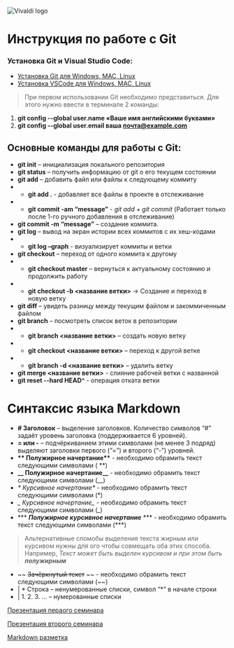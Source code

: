 ![Vivaldi logo](Logo.png) 
# Инструкция по работе с Git

### Установка Git и Visual Studio Code:

* [Установка Git для Windows, MAC, Linux](https://git-scm.com/downloads)
* [Установка VSCode для Windows, MAC, Linux](https://code.visualstudio.com/Download)

> При первом использовании Git необходимо представиться.  Для этого нужно ввести в терминале 2 команды:

1. **git config --global user.name «Ваше имя английскими буквами»**  
2. **git config --global user.email ваша почта@example.com**

## Основные команды для работы с Git:

*  **git init** – инициализация локального репозитория
*  **git status** – получить информацию от git о его текущем состоянии
*  **git add** – добавить файл или файлы к следующему коммиту
* * **git add .** - добавляет все файлы в проекте в отслеживание
* * **git commit -am “message”** - *git add + git commit* (Работает только после 1-го ручного добавления в отслеживание)
*  **git commit -m “message”** – создание коммита.
*  **git log** – вывод на экран истории всех коммитов с их хеш-кодами
* * **git log –graph** - визуализирует коммиты и ветки
*  **git checkout** – переход от одного коммита к другому
* * **git checkout master** – вернуться к актуальному состоянию и продолжить работу
* * **git checkout -b <название ветки>** -> Создание и переход в новую ветку
*  **git diff** – увидеть разницу между текущим файлом и закоммиченным файлом
*  **git branch** – посмотреть список веток в репозитории
* * **git branch <название ветки>** – создать новую ветку
* * **git checkout <название ветки>** – переход к другой ветке
* * **git branch -d <название ветки>** – удалить ветку
*  **git merge <название ветки>** - слияние рабочей ветки с названной
*  **git reset --hard HEAD^** - операция отката ветки


# Синтаксис языка Markdown
* **# Заголовок** – выделение заголовков. Количество символов “#” задаёт уровень заголовка  (поддерживается 6 уровней).
* **= или -** – подчёркиванием этими символами (не менее 3 подряд) выделяют заголовки  первого (“=”) и второго (“-”) уровней.
* __** Полужирное начертание**__ - необходимо обрамить текст следующими символами ( **)
* **__ Полужирное начертание__** - необходимо обрамить текст следующими символами (__)
* _* Курсивное начертание*_ - необходимо обрамить текст следующими символами (*)
* *_ Курсивное начертание_* - необходимо обрамить текст следующими символами (_)
* *** ***Полужирное курсивное начертание*** *** - необходимо обрамить текст следующими символами (***)
> Альтернативные спомобы выделения текста жирным или курсивом нужны для ого чтобы совмещать оба этих способа. Например, _Текст может быть выделен курсивом и при этом быть **полужирным**_
* ~~ ~~Зачёркнутый текст~~ ~~ - необходимо обрамить текст следующими символами (~~)
* | * Строка – ненумерованные списки, символ “*” в начале строки
* | 1.  2. 3. … – нумерованные списки

[Презентация пераого семинара](https://docs.google.com/presentation/d/1ATx0NxgtYIjEPACrsB0G386NDlUUMYfGx-ubN-qKeMM/edit#slide=id.p10)

[Презентация второго семинара](https://docs.google.com/presentation/d/1kcI_mwyRfngfqU7PFy2SV8t7Uy7j7JsTKa1LtVk1LE4/edit#slide=id.p6)

[Markdown разметка](https://help.vivaldi.com/ru/services-ru/forum-ru/markdown-formatting/#:~:text=Markdown%20%E2%80%94%20%D1%8D%D1%82%D0%BE%20%D0%BF%D1%80%D0%BE%D1%81%D1%82%D0%BE%D0%B9%20%D1%8F%D0%B7%D1%8B%D0%BA%20%D1%80%D0%B0%D0%B7%D0%BC%D0%B5%D1%82%D0%BA%D0%B8,%D0%B8%20%D0%B4%D0%BE%D1%81%D1%82%D1%83%D0%BF%D0%BD%D1%8B%D0%B5%20%D0%BD%D0%B0%20%D0%B2%D1%81%D0%B5%D1%85%20%D0%BA%D0%BB%D0%B0%D0%B2%D0%B8%D0%B0%D1%82%D1%83%D1%80%D0%B0%D1%85.)

